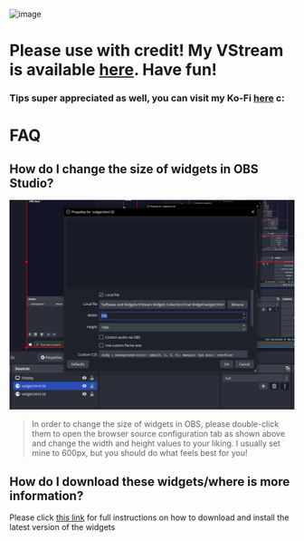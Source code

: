 ![image](https://github.com/h3llo-wor1d/VStream-Widgets-Collection/assets/83967304/f4dd185c-c8e9-43d6-8d6c-fe5cbfb18bd5)
# Please use with credit! My VStream is available [here](https://vstream.com/h3llo_wor1d). Have fun!
### Tips super appreciated as well, you can visit my Ko-Fi [here](https://ko-fi.com/h3llo_wor1d) c:

# FAQ

## How do I change the size of widgets in OBS Studio?
![image](https://raw.githubusercontent.com/h3llo-wor1d/VStream-Widgets-Collection/main/how2scale.png)

> In order to change the size of widgets in OBS, please double-click them to open the browser source configuration tab as shown above and change the width and height values to your liking. I usually set mine to 600px, but you should do what feels best for you!

## How do I download these widgets/where is more information?
Please click [this link](https://github.com/h3llo-wor1d/VStream-Widgets-Collection/releases/latest) for full instructions on how to download and install the latest version of the widgets
